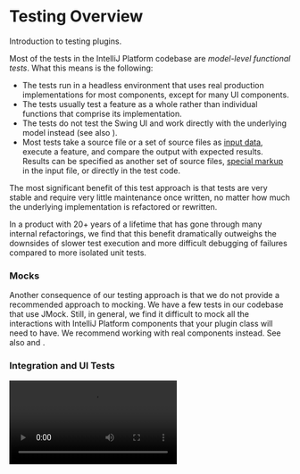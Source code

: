 <!-- Copyright 2000-2025 JetBrains s.r.o. and contributors. Use of this source code is governed by the Apache 2.0 license. -->

# Testing Overview

<link-summary>Introduction to testing plugins.</link-summary>

Most of the tests in the IntelliJ Platform codebase are *model-level functional tests*.
What this means is the following:

* The tests run in a headless environment that uses real production implementations for most components, except for many UI components.
* The tests usually test a feature as a whole rather than individual functions that comprise its implementation.
* The tests do not test the Swing UI and work directly with the underlying model instead (see also [](#integration-and-ui-tests)).
* Most tests take a source file or a set of source files as [input data](test_project_and_testdata_directories.md), execute a feature, and compare the output with expected results.
  Results can be specified as another set of source files, [special markup](testing_highlighting.md) in the input file, or directly in the test code.

The most significant benefit of this test approach is that tests are very stable and require very little maintenance once written, no matter how much the underlying implementation is refactored or rewritten.

In a product with 20+ years of a lifetime that has gone through many internal refactorings, we find that this benefit dramatically outweighs the downsides of slower test execution and more difficult debugging of failures compared to more isolated unit tests.

### Mocks

Another consequence of our testing approach is that we do not provide a recommended approach to mocking.
We have a few tests in our codebase that use JMock.
Still, in general, we find it difficult to mock all the interactions with IntelliJ Platform components that your plugin class will need to have.
We recommend working with real components instead.
See also [](testing_faq.md#how-to-replace-a-componentservice-in-tests) and [](testing_faq.md#how-to-replace-extension-points-in-tests).

### Integration and UI Tests

<video src="https://www.youtube.com/watch?v=UJexzfG01Qo"/>

Check out [](integration_tests_intro.md) tutorial that guides through setup process and writing the first test.

## Topics

<snippet id="testSamples">

> Check out [this step-by-step tutorial](writing_tests_for_plugins.md) teaching how to write and run automated tests for your custom language plugin.
>
> Also, code samples
> [comparing_string_references_inspection](%gh-sdk-samples-master%/comparing_string_references_inspection)
> and [conditional_operator_intention](%gh-sdk-samples-master%/conditional_operator_intention) demonstrate using tests.
>
{style="note" title="Testing Tutorial and Code Samples"}

</snippet>

* [](tests_and_fixtures.md)
* [](light_and_heavy_tests.md)
* [](test_project_and_testdata_directories.md)
* [](writing_tests.md)
* [](testing_highlighting.md)
* [](testing_faq.md)

<include from="snippets.topic" element-id="missingContent"/>
